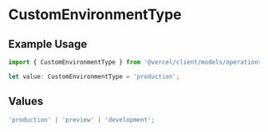 # CustomEnvironmentType

## Example Usage

```typescript
import { CustomEnvironmentType } from '@vercel/client/models/operations';

let value: CustomEnvironmentType = 'production';
```

## Values

```typescript
'production' | 'preview' | 'development';
```
